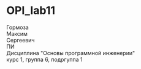 # OPI_lab11
Гормоза <br>
Максим <br>
Сергеевич <br>
ПИ <br>
Дисциплина "Основы программной инженерии" <br>
курс 1, группа 6, подргуппа 1 
